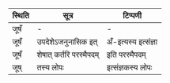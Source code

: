 | स्थिति | सूत्र | टिप्पणी |
| ----- | ------- | ------ |
| जूषँ | - | - |
| जूषँ | उपदेशेऽजनुनासिक इत् | अँ-इत्यस्य इत्संज्ञा |
| जूषँ | शेषात् कर्तरि परस्मैपदम् | इति परस्मैपदम् |
| जूष् | तस्य लोपः | इत्संज्ञकस्य लोपः |
